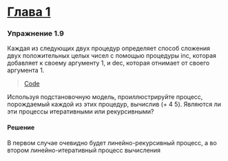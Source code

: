 # [Глава 1](../index.md#Глава-1-Построение-абстракций-с-помощью-процедур)

### Упражнение 1.9
Каждая из следующих двух процедур определяет способ сложения двух положительных целых чисел с помощью процедуры inc, которая добавляет к своему аргументу 1, и dec, которая отнимает от своего аргумента 1. 

> [Code](../../src/chapter1/1.9.rkt) 

Используя подстановочную модель, проиллюстрируйте процесс, порождаемый каждой из этих процедур, вычислив (+ 4 5). Являются ли эти процессы итеративными или рекурсивными?

#### Решение
В первом случае очевидно будет линейно-рекурсивный процесс, а во втором линейно-итеративный процесс вычисления 
